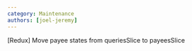 ```yaml
---
category: Maintenance
authors: [joel-jeremy]
---
```


[Redux] Move payee states from queriesSlice to payeesSlice
